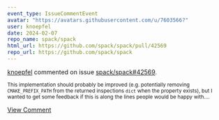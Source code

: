 ```yaml
---
event_type: IssueCommentEvent
avatar: "https://avatars.githubusercontent.com/u/7603566?"
user: knoepfel
date: 2024-02-07
repo_name: spack/spack
html_url: https://github.com/spack/spack/pull/42569
repo_url: https://github.com/spack/spack
---
```


<a href='https://github.com/knoepfel' target='_blank'>knoepfel</a> commented on issue <a href='https://github.com/spack/spack/pull/42569' target='_blank'>spack/spack#42569</a>.

<small>This implementation should probably be improved (e.g. potentially removing `CMAKE_PREFIX_PATH` from the returned inspections `dict` when the property exists), but I wanted to get some feedback if this is along the lines people would be happy with....</small>

<a href='https://github.com/spack/spack/pull/42569' target='_blank'>View Comment</a>